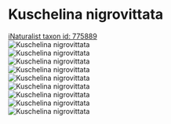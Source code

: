 
Kuschelina nigrovittata
=======================
  
[iNaturalist taxon id: 775889](https://www.inaturalist.org/taxa/775889)  
![Kuschelina nigrovittata](https://inaturalist-open-data.s3.amazonaws.com/photos/247389908/medium.jpeg)  
![Kuschelina nigrovittata](https://inaturalist-open-data.s3.amazonaws.com/photos/247389916/medium.jpeg)  
![Kuschelina nigrovittata](https://inaturalist-open-data.s3.amazonaws.com/photos/247389927/medium.jpeg)  
![Kuschelina nigrovittata](https://inaturalist-open-data.s3.amazonaws.com/photos/247389937/medium.jpeg)  
![Kuschelina nigrovittata](https://inaturalist-open-data.s3.amazonaws.com/photos/247389952/medium.jpeg)  
![Kuschelina nigrovittata](https://inaturalist-open-data.s3.amazonaws.com/photos/247389957/medium.jpeg)  
![Kuschelina nigrovittata](https://inaturalist-open-data.s3.amazonaws.com/photos/247389975/medium.jpeg)  
![Kuschelina nigrovittata](https://inaturalist-open-data.s3.amazonaws.com/photos/247389993/medium.jpeg)  
![Kuschelina nigrovittata](https://inaturalist-open-data.s3.amazonaws.com/photos/247390004/medium.jpeg)